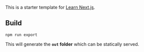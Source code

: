 This is a starter template for [Learn Next.js](https://nextjs.org/learn).

## Build

```
npm run export
```

This will generate the **`out` folder** which can be statically served.
